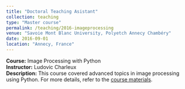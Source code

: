 ```yaml
---
title: "Doctoral Teaching Asistant"
collection: teaching
type: "Master course"
permalink: /teaching/2016-imageprocessing
venue: "Savoie Mont Blanc University, Polyetch Annecy Chambéry"
date: 2016-09-01
location: "Annecy, France"
---
```


**Course:** Image Processing with Python  
**Instructor:** Ludovic Charleux  
**Description:** This course covered advanced topics in image processing using Python. 
For more details, refer to the [course materials](https://scientific-python.readthedocs.io/en/latest/notebooks_rst/notebooks.html).
